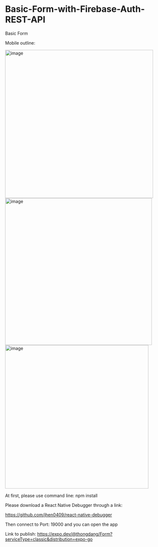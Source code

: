 # Basic-Form-with-Firebase-Auth-REST-API
Basic Form

Mobile outline:

<img width="479" alt="image" src="https://user-images.githubusercontent.com/89829761/215293531-8e58712c-7de8-4cd5-b1b8-b78a54bdc6a8.png">

<img width="475" alt="image" src="https://user-images.githubusercontent.com/89829761/215293539-19d58ef0-e094-4c46-b033-9efc51c73168.png">

<img width="464" alt="image" src="https://user-images.githubusercontent.com/89829761/215293546-bd2ef93c-c68c-40aa-a122-f8de732dad2d.png">

At first, please use command line: npm install

Please download a React Native Debugger through a link:

https://github.com/jhen0409/react-native-debugger

Then connect to Port: 19000 and you can open the app

Link to publish: https://expo.dev/@thongdang/Form?serviceType=classic&distribution=expo-go
